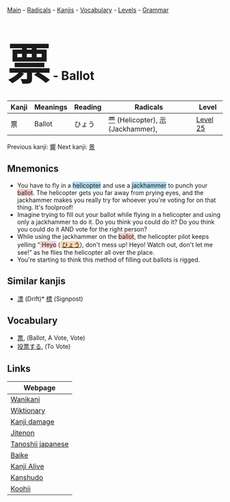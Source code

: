 <style> bigfont {font-size: 100px}</style>
[Main](../README.md) -
[Radicals](../radicals.md) -
[Kanjis](../kanjis.md) -
[Vocabulary](../vocabulary.md) -
[Levels](../levels.md) -
[Grammar](../grammar.md)
# <bigfont> 票</bigfont> - Ballot 

| Kanji | Meanings | Reading | Radicals | Level |
| --- | --- | --- | --- | --- |
| 票 | Ballot | ひょう | [覀](../radicals/覀.md) (Helicopter), [示](../radicals/示.md) (Jackhammer),  | [Level 25](../levels/wk_level25.md) |

Previous kanji: [響](響.md) Next kanji: [景](景.md) 

## Mnemonics
 * You have to fly in a <span style="background-color:#ADD8E6"> helicopter</span> and use a <span style="background-color:#ADD8E6"> jackhammer</span> to punch your <span style="background-color:#ffcccb"> ballot</span>. The helicopter gets you far away from prying eyes, and the jackhammer makes you really try for whoever you're voting for on that thing. It's foolproof!
* Imagine trying to fill out your ballot while flying in a helicopter and using only a jackhammer to do it. Do you think you could do it? Do you think you could do it AND vote for the right person?
* While using the jackhammer on the <span style="background-color:#ffcccb"> ballot</span>, the helicopter pilot keeps yelling “<span style="background-color:#ffcccb"> Heyo</span> (<span style="background-color:#fed8b1"> [ひょう](https://jisho.org/search/ひょう)</span>), don't mess up! Heyo! Watch out, don't let me see!” as he flies the helicopter all over the place.
* You're starting to think this method of filling out ballots is rigged.


## Similar kanjis
 * [漂](漂.md) (Drift)* [標](標.md) (Signpost)


## Vocabulary
 * [票](../vocabulary/票.md), (Ballot, A Vote, Vote)
* [投票する](../vocabulary/票.md), (To Vote)



## Links 

| Webpage |
| --- |
| [Wanikani          ](https://www.wanikani.com/kanji/票) |
| [Wiktionary        ](https://en.wiktionary.org/wiki/票) |
| [Kanji damage      ](http://www.kanjidamage.com/kanji/search?utf8=✓&q=票) |
| [Jitenon           ](https://jitenon.com/kanji/票) |
| [Tanoshii japanese ](https://www.tanoshiijapanese.com/dictionary/kanji.cfm?k=票) |
| [Baike             ](https://baike.baidu.com/item/票) |
| [Kanji Alive       ](https://app.kanjialive.com/票) |
| [Kanshudo          ](https://www.kanshudo.com/searchmn?q=票) |
| [Koohii            ](https://kanji.koohii.com/study/kanji/票) |

